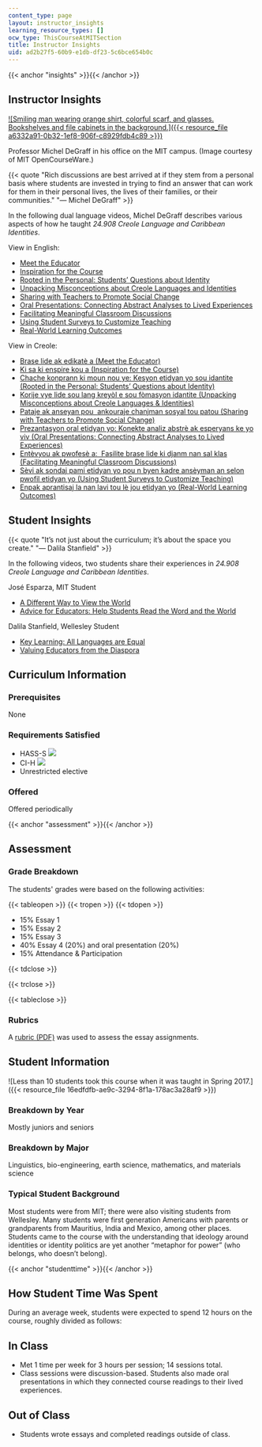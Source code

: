 ```yaml
---
content_type: page
layout: instructor_insights
learning_resource_types: []
ocw_type: ThisCourseAtMITSection
title: Instructor Insights
uid: ad2b27f5-60b9-e1db-df23-5c6bce654b0c
---
```


{{< anchor "insights" >}}{{< /anchor >}}

Instructor Insights
-------------------

[![Smiling man wearing orange shirt, colorful scarf, and glasses. Bookshelves and file cabinets in the background.]({{< resource_file a6332a91-0b32-1ef8-906f-c8929fdb4c89 >}})](/courses/24-908-creole-languages-and-caribbean-identities-spring-2017/resources/meet-the-educator)

Professor Michel DeGraff in his office on the MIT campus. (Image courtesy of MIT OpenCourseWare.)

{{< quote "Rich discussions are best arrived at if they stem from a personal basis where students are invested in trying to find an answer that can work for them in their personal lives, the lives of their families, or their communities." "— Michel DeGraff" >}}

In the following dual language videos, Michel DeGraff describes various aspects of how he taught _24.908 Creole Language and Caribbean Identities_.

View in English:

*   [Meet the Educator](/courses/24-908-creole-languages-and-caribbean-identities-spring-2017/resources/meet-the-educator)
*   [Inspiration for the Course](/courses/24-908-creole-languages-and-caribbean-identities-spring-2017/resources/inspiration-for-the-course)
*   [Rooted in the Personal: Students’ Questions about Identity](/courses/24-908-creole-languages-and-caribbean-identities-spring-2017/resources/rooted-in-the-personal)
*   [Unpacking Misconceptions about Creole Languages and Identities](/courses/24-908-creole-languages-and-caribbean-identities-spring-2017/resources/unpacking-misconceptions-about-creole-languages-and-identities)
*   [Sharing with Teachers to Promote Social Change](/courses/24-908-creole-languages-and-caribbean-identities-spring-2017/resources/sharing-with-teachers-to-promote-social-change)
*   [Oral Presentations: Connecting Abstract Analyses to Lived Experiences](/courses/24-908-creole-languages-and-caribbean-identities-spring-2017/resources/oral-presentations-connecting-abstract-analyses-to-lived-experiences)
*   [Facilitating Meaningful Classroom Discussions](/courses/24-908-creole-languages-and-caribbean-identities-spring-2017/resources/facilitating-meaningful-classroom-discussions)
*   [Using Student Surveys to Customize Teaching](/courses/24-908-creole-languages-and-caribbean-identities-spring-2017/resources/using-student-surveys-to-customize-teaching)
*   [Real-World Learning Outcomes](/courses/24-908-creole-languages-and-caribbean-identities-spring-2017/resources/real-world-learning-outcomes)

View in Creole:

*   [Brase lide ak edikatè a (Meet the Educator)](/courses/24-908-creole-languages-and-caribbean-identities-spring-2017/resources/meet-the-educator-creole)
*   [Ki sa ki enspire kou a (Inspiration for the Course)](/courses/24-908-creole-languages-and-caribbean-identities-spring-2017/resources/inspiration-for-the-course-creole)
*   [Chache konprann ki moun nou ye: Kesyon etidyan yo sou idantite (Rooted in the Personal: Students’ Questions about Identity)](/courses/24-908-creole-languages-and-caribbean-identities-spring-2017/resources/rooted-in-the-personal-creole)
*   [Korije vye lide sou lang kreyòl e sou fòmasyon idantite (Unpacking Misconceptions about Creole Languages & Identities)](/courses/24-908-creole-languages-and-caribbean-identities-spring-2017/resources/unpacking-misconceptions-about-creole-languages-and-identities-creole)
*   [Pataje ak anseyan pou  ankouraje chanjman sosyal tou patou (Sharing with Teachers to Promote Social Change)](/courses/24-908-creole-languages-and-caribbean-identities-spring-2017/resources/sharing-with-teachers-to-promote-social-change-creole)
*   [Prezantasyon oral etidyan yo: Konekte analiz abstrè ak esperyans ke yo viv (Oral Presentations: Connecting Abstract Analyses to Lived Experiences)](/courses/24-908-creole-languages-and-caribbean-identities-spring-2017/resources/oral-presentations-connecting-abstract-analyses-to-lived-experiences-creole)
*   [Entèvyou ak pwofesè a:  Fasilite brase lide ki djanm nan sal klas (Facilitating Meaningful Classroom Discussions)](/courses/24-908-creole-languages-and-caribbean-identities-spring-2017/resources/facilitating-meaningful-classroom-discussions-creole)
*   [Sèvi ak sondaj pami etidyan yo pou n byen kadre ansèyman an selon pwofil etidyan yo (Using Student Surveys to Customize Teaching)](/courses/24-908-creole-languages-and-caribbean-identities-spring-2017/resources/using-student-surveys-to-customize-teaching-creole)
*   [Enpak aprantisaj la nan lavi tou lè jou etidyan yo (Real-World Learning Outcomes)](/courses/24-908-creole-languages-and-caribbean-identities-spring-2017/resources/real-world-learning-outcomes-creole)

Student Insights
----------------

{{< quote "It’s not just about the curriculum; it’s about the space you create." "— Dalila Stanfield" >}}

In the following videos, two students share their experiences in _24.908_ _Creole Language and Caribbean Identities_.

José Esparza, MIT Student

*   [A Different Way to View the World](/courses/24-908-creole-languages-and-caribbean-identities-spring-2017/resources/a-different-way-to-view-the-world)
*   [Advice for Educators: Help Students Read the Word and the World](/courses/24-908-creole-languages-and-caribbean-identities-spring-2017/resources/advice-for-educators-help-students-read-the-word-and-the-world)

Dalila Stanfield, Wellesley Student

*   [Key Learning: All Languages are Equal](/courses/24-908-creole-languages-and-caribbean-identities-spring-2017/resources/key-learning-all-languages-are-equal)
*   [Valuing Educators from the Diaspora](/courses/24-908-creole-languages-and-caribbean-identities-spring-2017/resources/valuing-educators-from-the-diaspora)

Curriculum Information
----------------------

### Prerequisites

None

### Requirements Satisfied

*   HASS-S ![](/images/educator/icon-question-hass-s.png)
*   CI-H ![](/images/educator/icon-question-cih.png)
*   Unrestricted elective

### Offered

Offered periodically

{{< anchor "assessment" >}}{{< /anchor >}}

Assessment
----------

### Grade Breakdown

The students' grades were based on the following activities:

{{< tableopen >}}
{{< tropen >}}
{{< tdopen >}}
- 15% Essay 1
- 15% Essay 2
- 15% Essay 3
- 40% Essay 4 (20%) and oral presentation (20%)
- 15% Attendance & Participation

{{< tdclose >}}

{{< trclose >}}

{{< tableclose >}}

### Rubrics

A [rubric (PDF)](/courses/24-908-creole-languages-and-caribbean-identities-spring-2017/resources/mit24_908s17_assn_rubric) was used to assess the essay assignments.

Student Information
-------------------

![Less than 10 students took this course when it was taught in Spring 2017.]({{< resource_file 16edfdfb-ae9c-3294-8f1a-178ac3a28af9 >}})

### Breakdown by Year

Mostly juniors and seniors

### Breakdown by Major

Linguistics, bio-engineering, earth science, mathematics, and materials science

### Typical Student Background

Most students were from MIT; there were also visiting students from Wellesley. Many students were first generation Americans with parents or grandparents from Mauritius, India and Mexico, among other places. Students came to the course with the understanding that ideology around identities or identity politics are yet another “metaphor for power” (who belongs, who doesn’t belong).

{{< anchor "studenttime" >}}{{< /anchor >}}

How Student Time Was Spent
--------------------------

During an average week, students were expected to spend 12 hours on the course, roughly divided as follows:

In Class
--------

*   Met 1 time per week for 3 hours per session; 14 sessions total.
*   Class sessions were discussion-based. Students also made oral presentations in which they connected course readings to their lived experiences. 

Out of Class
------------

*   Students wrote essays and completed readings outside of class.